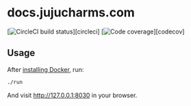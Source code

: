 # docs.jujucharms.com

[![CircleCI build status](https://circleci.com/gh/canonical-websites/docs.jujucharms.com.svg?style=shield)][circleci] [![Code coverage](https://codecov.io/gh/canonical-websites/docs.jujucharms.com/branch/master/graph/badge.svg)][codecov]


## Usage

After [installing Docker](https://docs.docker.com/install/), run:

``` bash
./run
```

And visit http://127.0.0.1:8030 in your browser.
